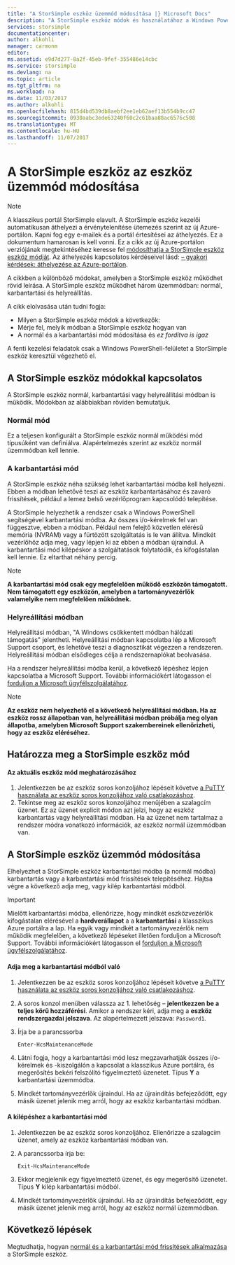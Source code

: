 ```yaml
---
title: "A StorSimple eszköz üzemmód módosítása |} Microsoft Docs"
description: "A StorSimple eszköz módok és használatához a Windows PowerShell-lel módosíthatja eszköz módját ismerteti."
services: storsimple
documentationcenter: 
author: alkohli
manager: carmonm
editor: 
ms.assetid: e9d7d277-8a2f-45eb-9fef-355486e14cbc
ms.service: storsimple
ms.devlang: na
ms.topic: article
ms.tgt_pltfrm: na
ms.workload: na
ms.date: 11/03/2017
ms.author: alkohli
ms.openlocfilehash: 815d4bd539db8aebf2ee1eb62aef13b554b9cc47
ms.sourcegitcommit: 0930aabc3ede63240f60c2c61baa88ac6576c508
ms.translationtype: MT
ms.contentlocale: hu-HU
ms.lasthandoff: 11/07/2017
---
```

# <a name="change-the-device-mode-on-your-storsimple-device"></a>A StorSimple eszköz az eszköz üzemmód módosítása
> [!NOTE]
> A klasszikus portál StorSimple elavult. A StorSimple eszköz kezelői automatikusan áthelyezi a érvénytelenítése ütemezés szerint az új Azure-portálon. Kapni fog egy e-mailek és a portál értesítései az áthelyezés. Ez a dokumentum hamarosan is kell vonni. Ez a cikk az új Azure-portálon verziójának megtekintéséhez keresse fel [módosíthatja a StorSimple eszköz eszköz módját](storsimple-8000-device-modes.md). Az áthelyezés kapcsolatos kérdéseivel lásd: [– gyakori kérdések: áthelyezése az Azure-portálon](storsimple-8000-move-azure-portal-faq.md).

A cikkben a különböző módokat, amelyben a StorSimple eszköz működhet rövid leírása. A StorSimple eszköz működhet három üzemmódban: normál, karbantartási és helyreállítás. 

A cikk elolvasása után tudni fogja:

* Milyen a StorSimple eszköz módok a következők:
* Mérje fel, melyik módban a StorSimple eszköz hogyan van
* A normál és a karbantartási mód módosítása és *ez fordítva is igaz*

A fenti kezelési feladatok csak a Windows PowerShell-felületet a StorSimple eszköz keresztül végezhető el.

## <a name="about-storsimple-device-modes"></a>A StorSimple eszköz módokkal kapcsolatos
A StorSimple eszköz normál, karbantartási vagy helyreállítási módban is működik. Módokban az alábbiakban röviden bemutatjuk.

### <a name="normal-mode"></a>Normál mód
Ez a teljesen konfigurált a StorSimple eszköz normál működési mód típusúként van definiálva. Alapértelmezés szerint az eszköz normál üzemmódban kell lennie.

### <a name="maintenance-mode"></a>A karbantartási mód
A StorSimple eszköz néha szükség lehet karbantartási módba kell helyezni. Ebben a módban lehetővé teszi az eszköz karbantartásához és zavaró frissítések, például a lemez belső vezérlőprogram kapcsolódó telepítése.

A StorSimple helyezhetik a rendszer csak a Windows PowerShell segítségével karbantartási módba. Az összes i/o-kérelmek fel van függesztve, ebben a módban. Például nem felejtő közvetlen elérésű memória (NVRAM) vagy a fürtözött szolgáltatás is le van állítva. Mindkét vezérlőhöz adja meg, vagy lépjen ki az ebben a módban újraindul. A karbantartási mód kilépéskor a szolgáltatások folytatódik, és kifogástalan kell lennie. Ez eltarthat néhány percig.

> [!NOTE]
> **A karbantartási mód csak egy megfelelően működő eszközön támogatott. Nem támogatott egy eszközön, amelyben a tartományvezérlők valamelyike nem megfelelően működnek.**
> </br>
> 
> 

### <a name="recovery-mode"></a>Helyreállítási módban
Helyreállítási módban, "A Windows csökkentett módban hálózati támogatás" jelentheti. Helyreállítási módban kapcsolatba lép a Microsoft Support csoport, és lehetővé teszi a diagnosztikát végezzen a rendszeren. Helyreállítási módban elsődleges célja a rendszernaplókat beolvasása.

Ha a rendszer helyreállítási módba kerül, a következő lépéshez lépjen kapcsolatba a Microsoft Support. További információkért látogasson el [forduljon a Microsoft ügyfélszolgálatához](storsimple-contact-microsoft-support.md).

> [!NOTE]
> **Az eszköz nem helyezhető el a következő helyreállítási módban. Ha az eszköz rossz állapotban van, helyreállítási módban próbálja meg olyan állapotba, amelyben Microsoft Support szakembereinek ellenőrizheti, hogy az eszköz eléréséhez.**
> 
> 

## <a name="determine-storsimple-device-mode"></a>Határozza meg a StorSimple eszköz mód
#### <a name="to-determine-the-current-device-mode"></a>Az aktuális eszköz mód meghatározásához
1. Jelentkezzen be az eszköz soros konzoljához lépéseit követve [a PuTTY használata az eszköz soros konzoljához való csatlakozáshoz](storsimple-deployment-walkthrough.md#use-putty-to-connect-to-the-device-serial-console).
2. Tekintse meg az eszköz soros konzoljához menüjében a szalagcím üzenet. Ez az üzenet explicit módon azt jelzi, hogy az eszköz karbantartás vagy helyreállítási módban. Ha az üzenet nem tartalmaz a rendszer módra vonatkozó információk, az eszköz normál üzemmódban van.

## <a name="change-the-storsimple-device-mode"></a>A StorSimple eszköz üzemmód módosítása
Elhelyezhet a StorSimple eszköz karbantartási módba (a normál módba) karbantartás vagy a karbantartási mód frissítések telepítéséhez. Hajtsa végre a következő adja meg, vagy kilép karbantartási módból.

> [!IMPORTANT]
> Mielőtt karbantartási módba, ellenőrizze, hogy mindkét eszközvezérlők kifogástalan elérésével a **hardverállapot** a a **karbantartási** a klasszikus Azure portálra a lap. Ha egyik vagy mindkét a tartományvezérlők nem működik megfelelően, a következő lépéseket illetően forduljon a Microsoft Support. További információkért látogasson el [forduljon a Microsoft ügyfélszolgálatához](storsimple-contact-microsoft-support.md).
> 
> 

#### <a name="to-enter-maintenance-mode"></a>Adja meg a karbantartási módból való
1. Jelentkezzen be az eszköz soros konzoljához lépéseit követve [a PuTTY használata az eszköz soros konzoljához való csatlakozáshoz](storsimple-deployment-walkthrough.md#use-putty-to-connect-to-the-device-serial-console).
2. A soros konzol menüben válassza az 1. lehetőség – **jelentkezzen be a teljes körű hozzáférési**. Amikor a rendszer kéri, adja meg a **eszköz rendszergazdai jelszava**. Az alapértelmezett jelszava: `Password1`.
3. Írja be a parancssorba 
   
    `Enter-HcsMaintenanceMode`
4. Látni fogja, hogy a karbantartási mód lesz megzavarhatják összes i/o-kérelmek és -kiszolgálón a kapcsolat a klasszikus Azure portálra, és megerősítés bekéri felszólító figyelmeztető üzenetet. Típus **Y** a karbantartási üzemmódba.
5. Mindkét tartományvezérlők újraindul. Ha az újraindítás befejeződött, egy másik üzenet jelenik meg arról, hogy az eszköz karbantartási módban.

#### <a name="to-exit-maintenance-mode"></a>A kilépéshez a karbantartási mód
1. Jelentkezzen be az eszköz soros konzoljához. Ellenőrizze a szalagcím üzenet, amely az eszköz karbantartási módban van.
2. A parancssorba írja be:
   
    `Exit-HcsMaintenanceMode`
3. Ekkor megjelenik egy figyelmeztető üzenet, és egy megerősítő üzenetet. Típus **Y** kilép karbantartási módból.
4. Mindkét tartományvezérlők újraindul. Ha az újraindítás befejeződött, egy másik üzenet jelenik meg arról, hogy az eszköz normál üzemmódban.

## <a name="next-steps"></a>Következő lépések
Megtudhatja, hogyan [normál és a karbantartási mód frissítések alkalmazása](storsimple-update-device.md) a StorSimple eszköz.

